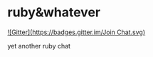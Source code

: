 ruby&whatever
===========
[![Gitter](https://badges.gitter.im/Join Chat.svg)](https://gitter.im//rubyconf/chat?utm_source=badge&utm_medium=badge&utm_campaign=pr-badge&utm_content=badge)

yet another ruby chat
